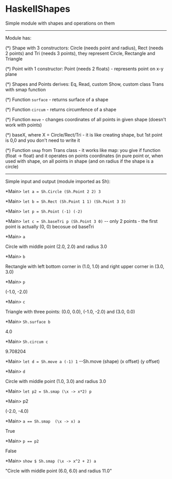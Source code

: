 # HaskellShapes
Simple module with shapes and operations on them

-----

Module has:

(\*) Shape with 3 constructors: Circle (needs point and radius), Rect (needs 2 points) and Tri (needs 3 points), they represent Circle, Rectangle and Triangle

(\*) Point with 1 constructor: Point (needs 2 floats) - represents point on x-y plane

(\*) Shapes and Points derives: Eq, Read, custom Show, custom class Trans with smap function

(\*) Function `surface` - returns surface of a shape

(\*) Function `circum` - returns circumfence of a shape

(\*) Function `move` - changes coordinates of all points in given shape (doesn't work with points)

(\*) baseX, where X = Circle/Rect/Tri - it is like creating shape, but 1st point is 0,0 and you don't need to write it

(\*) Function `smap` from Trans class - it works like map: you give if function (float -> float) and it operates on points coordinates (in pure point or, when used with shape, on all points in shape (and on radius if the shape is a circle)

-----

Simple input and output (module imported as Sh):

\*Main> `let a = Sh.Circle (Sh.Point 2 2) 3`

\*Main> `let b = Sh.Rect (Sh.Point 1 1) (Sh.Point 3 3)`

\*Main> `let p = Sh.Point (-1) (-2)`

\*Main> `let c = Sh.baseTri p (Sh.Point 3 0)` -- only 2 points - the first point is actually (0, 0) becosue od baseTri

\*Main> `a`

Circle with middle point (2.0, 2.0) and radius 3.0

\*Main> `b`

Rectangle with left bottom corner in (1.0, 1.0) and right upper corner in (3.0, 3.0)

\*Main> `p`

(-1.0, -2.0)

\*Main> `c`

Triangle with three points: (0.0, 0.0), (-1.0, -2.0) and (3.0, 0.0)

\*Main> `Sh.surface b`

4.0

\*Main> `Sh.circum c`

9.708204

\*Main> `let d = Sh.move a (-1) 1`   --Sh.move (shape) (x offset) (y offset)

\*Main> `d`

Circle with middle point (1.0, 3.0) and radius 3.0

*Main> `let p2 = Sh.smap (\x -> x*2) p`

\*Main> p2

(-2.0, -4.0)

\*Main> `a == Sh.smap  (\x -> x) a`

True

\*Main> `p == p2`

False

\*Main> `show $ Sh.smap (\x -> x^2 + 2) a`

"Circle with middle point (6.0, 6.0) and radius 11.0"

